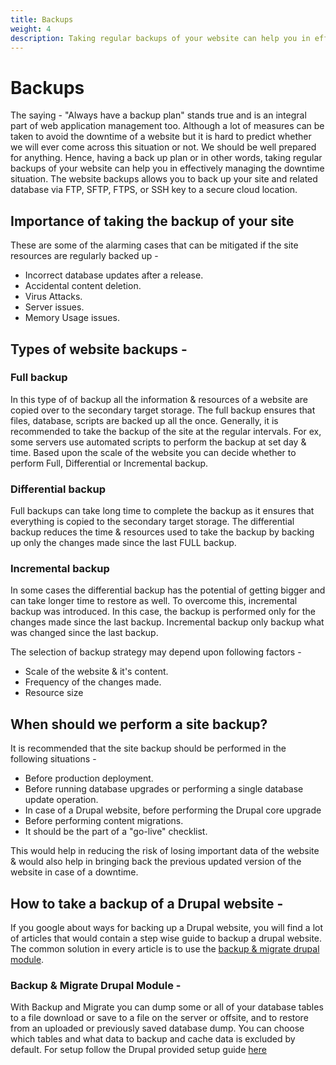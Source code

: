 ```yaml
---
title: Backups
weight: 4
description: Taking regular backups of your website can help you in effectively managing the downtime situation.
---
```


# Backups

The saying - "Always have a backup plan" stands true and is an integral part of web application management too. Although a lot of measures can be taken to avoid the downtime of a website but it is hard to predict whether we will ever come across this situation or not. We should be well prepared for anything. Hence, having a back up plan or in other words, taking regular backups of your website can help you in effectively managing the downtime situation. The website backups allows you to back up your site and related database via FTP, SFTP, FTPS, or SSH key to a secure cloud location.

## Importance of taking the backup of your site

These are some of the alarming cases that can be mitigated if the site resources are regularly backed up -

- Incorrect database updates after a release.
- Accidental content deletion.
- Virus Attacks.
- Server issues.
- Memory Usage issues.

## Types of website backups -

### Full backup

In this type of of backup all the information & resources of a website are copied over to the secondary target storage. The full backup ensures that files, database, scripts are backed up all the once. Generally, it is recommended to take the backup of the site at the regular intervals. For ex, some servers use automated scripts to perform the backup at set day & time. Based upon the scale of the website you can decide whether to perform Full, Differential or Incremental backup.

### Differential backup

Full backups can take long time to complete the backup as it ensures that everything is copied to the secondary target storage. The differential backup reduces the time & resources used to take the backup by backing up only the changes made since the last FULL backup.

### Incremental backup

In some cases the differential backup has the potential of getting bigger and can take longer time to restore as well. To overcome this, incremental backup was introduced. In this case, the backup is performed only for the changes made since the last backup. Incremental backup only backup what was changed since the last backup.

The selection of backup strategy may depend upon following factors -

- Scale of the website & it's content.
- Frequency of the changes made.
- Resource size

## When should we perform a site backup?

It is recommended that the site backup should be performed in the following situations -

- Before production deployment.
- Before running database upgrades or performing a single database update operation.
- In case of a Drupal website, before performing the Drupal core upgrade
- Before performing content migrations.
- It should be the part of a "go-live" checklist.

This would help in reducing the risk of losing important data of the website & would also help in bringing back the previous updated version of the website in case of a downtime.

## How to take a backup of a Drupal website -

If you google about ways for backing up a Drupal website, you will find a lot of articles that would contain a step wise guide to backup a drupal website. The common solution in every article is to use the [backup & migrate drupal module](https://www.drupal.org/project/backup_migrate).

### Backup & Migrate Drupal Module -

With Backup and Migrate you can dump some or all of your database tables to a file download or save to a file on the server or offsite, and to restore from an uploaded or previously saved database dump. You can choose which tables and what data to backup and cache data is excluded by default. For setup follow the Drupal provided setup guide [here](https://www.drupal.org/docs/contributed-modules/backup-and-migrate/setup-guide-for-backup-and-migrate#:~:text=The%20Backup%20and%20Migrate%20module,well%20as%20automatic%20scheduled%20backups.)
